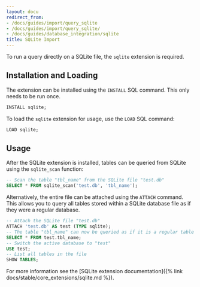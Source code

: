 ```yaml
---
layout: docu
redirect_from:
- /docs/guides/import/query_sqlite
- /docs/guides/import/query_sqlite/
- /docs/guides/database_integration/sqlite
title: SQLite Import
---
```


To run a query directly on a SQLite file, the `sqlite` extension is required.

## Installation and Loading

The extension can be installed using the `INSTALL` SQL command. This only needs to be run once.

```sql
INSTALL sqlite;
```

To load the `sqlite` extension for usage, use the `LOAD` SQL command:

```sql
LOAD sqlite;
```

## Usage

After the SQLite extension is installed, tables can be queried from SQLite using the `sqlite_scan` function:

```sql
-- Scan the table "tbl_name" from the SQLite file "test.db"
SELECT * FROM sqlite_scan('test.db', 'tbl_name');
```

Alternatively, the entire file can be attached using the `ATTACH` command. This allows you to query all tables stored within a SQLite database file as if they were a regular database.

```sql
-- Attach the SQLite file "test.db"
ATTACH 'test.db' AS test (TYPE sqlite);
-- The table "tbl_name" can now be queried as if it is a regular table
SELECT * FROM test.tbl_name;
-- Switch the active database to "test"
USE test;
-- List all tables in the file
SHOW TABLES;
```

For more information see the [SQLite extension documentation]({% link docs/stable/core_extensions/sqlite.md %}).
